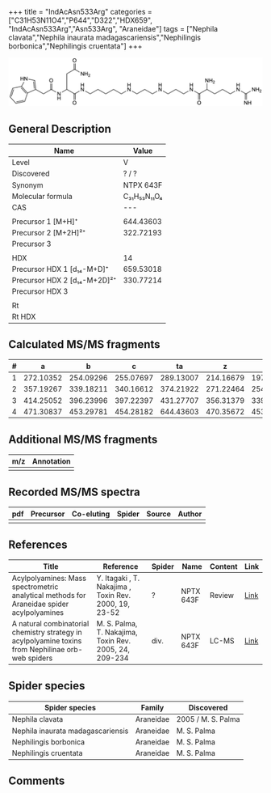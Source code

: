 +++
title = "IndAcAsn533Arg"
categories = ["C31H53N11O4","P644","D322","HDX659",
"IndAcAsn533Arg","Asn533Arg",
"Araneidae"]
tags = ["Nephila clavata","Nephila inaurata madagascariensis","Nephilingis borbonica","Nephilingis cruentata"]
+++

![](/img/IndAcAsn533Arg.png)

## General Description

| Name                         | Value       |
|------------------------------|-------------|
| Level                        | V           |
| Discovered                   | ? / ?       |
| Synonym                      | NTPX 643F   |
| Molecular formula            | C₃₁H₅₃N₁₁O₄ |
| CAS                          | ---         |
|                              |             |
| Precursor 1 [M+H]⁺           | 644.43603   |
| Precursor 2 [M+2H]²⁺         | 322.72193   |
| Precursor 3                  |             |
|                              |             |
| HDX                          | 14          |
| Precursor HDX 1 [d₁₄-M+D]⁺   | 659.53018   |
| Precursor HDX 2 [d₁₄-M+2D]²⁺ | 330.77214   |
| Precursor HDX 3              |             |
|                              |             |
| Rt                           |             |
| Rt HDX                       |             |

## Calculated MS/MS fragments

| # | a         | b         | c         | ta        | z         | y         | tz        |
|---|-----------|-----------|-----------|-----------|-----------|-----------|-----------|
| 1 | 272.10352 | 254.09296 | 255.07697 | 289.13007 | 214.16679 | 197.14024 | 231.19334 |
| 2 | 357.19267 | 339.18211 | 340.16612 | 374.21922 | 271.22464 | 254.19809 | 288.25119 |
| 3 | 414.25052 | 396.23996 | 397.22397 | 431.27707 | 356.31379 | 339.28724 | 373.34034 |
| 4 | 471.30837 | 453.29781 | 454.28182 | 644.43603 | 470.35672 | 453.33017 | 487.38327 |

## Additional MS/MS fragments

| m/z       | Annotation |
|-----------|------------|
|           |            |

## Recorded MS/MS spectra

| pdf | Precursor | Co-eluting | Spider | Source | Author |
|-----|-----------|------------|--------|--------|--------|
|     |           |            |        |        |        |

## References

| Title                                                                                              | Reference                                              | Spider | Name      | Content | Link                                                              |
|----------------------------------------------------------------------------------------------------|--------------------------------------------------------|--------|-----------|---------|-------------------------------------------------------------------|
| Acylpolyamines: Mass spectrometric analytical methods for Araneidae spider acylpolyamines          | Y. Itagaki , T. Nakajima , Toxin Rev. 2000, 19, 23-52  | ?      | NPTX 643F | Review  | [Link](https://www.tandfonline.com/doi/abs/10.1081/TXR-100100314) |
| A natural combinatorial chemistry strategy in acylpolyamine toxins from Nephilinae orb-web spiders | M. S. Palma, T. Nakajima, Toxin Rev. 2005, 24, 209-234 | div.   | NPTX 643F | LC-MS   | [Link](https://www.tandfonline.com/doi/abs/10.1081/TXR-200057857) |

## Spider species

| Spider species                    | Family    | Discovered         |
|-----------------------------------|-----------|--------------------|
| Nephila clavata                   | Araneidae | 2005 / M. S. Palma |
| Nephila inaurata madagascariensis | Araneidae | M. S. Palma        |
| Nephilingis borbonica             | Araneidae | M. S. Palma        |
| Nephilingis cruentata             | Araneidae | M. S. Palma        |

## Comments